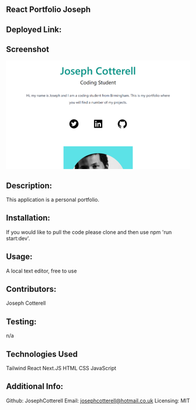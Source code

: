## React Portfolio Joseph

## Deployed Link:

## Screenshot

![screenshot of my portfolio](./public/src/images/screenshot.png)

## Description:

This application is a personal portfolio.

## Installation:

If you would like to pull the code please clone and then use npm 'run start:dev'.

## Usage:

A local text editor, free to use

## Contributors:

Joseph Cotterell

## Testing:

n/a

## Technologies Used

Tailwind
React
Next.JS
HTML
CSS
JavaScript

## Additional Info:

Github: JosephCotterell
Email: josephcotterell@hotmail.co.uk
Licensing:
MIT
